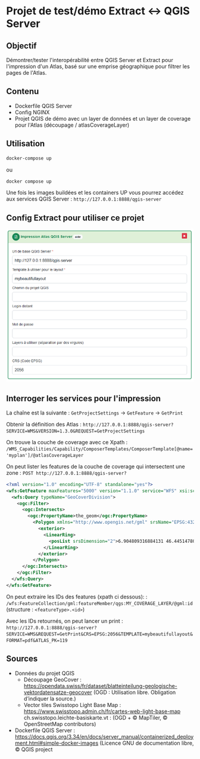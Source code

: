 # Projet de test/démo Extract <-> QGIS Server

## Objectif

Démontrer/tester l'interopérabilité entre QGIS Server et Extract pour l'impression d'un Atlas, basé sur une emprise géographique pour filtrer les pages de l'Atlas.

## Contenu
- Dockerfile QGIS Server
- Config NGINX
- Projet QGIS de démo avec un layer de données et un layer de coverage pour l'Atlas (découpage / atlasCoverageLayer)

## Utilisation

```sh
docker-compose up
```

ou 

```sh
docker compose up
```

Une fois les images buildées et les containers UP vous pourrez accédez aux services QGIS Server : `http://127.0.0.1:8888/qgis-server`

## Config Extract pour utiliser ce projet

![Screenshot config Extract](/doc/extract_config.png)

## Interroger les services pour l'impression

La chaîne est la suivante : `GetProjectSettings` -> `GetFeature` -> `GetPrint`

Obtenir la définition des Atlas : `http://127.0.0.1:8888/qgis-server?SERVICE=WMS&VERSION=1.3.0&REQUEST=GetProjectSettings`

On trouve la couche de coverage avec ce Xpath : ` /WMS_Capabilities/Capability/ComposerTemplates/ComposerTemplate[@name='myplan']/@atlasCoverageLayer`

On peut lister les features de la couche de coverage qui intersectent une zone :
`POST http://127.0.0.1:8888/qgis-server?`

```xml
<?xml version="1.0" encoding="UTF-8" standalone="yes"?>
<wfs:GetFeature maxFeatures="5000" version="1.1.0" service="WFS" xsi:schemaLocation="http://www.opengis.net/wfs http://schemas.opengis.net/wfs/1.1.0/wfs.xsd" xmlns:wfs="http://www.opengis.net/wfs" xmlns:gml="http://www.opengis.net/gml" xmlns:ogc="http://www.opengis.net/ogc" xmlns:xsi="http://www.w3.org/2001/XMLSchema-instance">
  <wfs:Query typeName="GeoCoverDivision">
    <ogc:Filter>
      <ogc:Intersects>
        <ogc:PropertyName>the_geom</ogc:PropertyName>
          <Polygon xmlns="http://www.opengis.net/gml" srsName="EPSG:4326">
            <exterior>
              <LinearRing>
                <posList srsDimension="2">6.904809316884131 46.445147801931604 6.904511260615304 46.44536023617469 6.905209363082197 46.44564162252219 6.905951438924574 46.445877208874904 6.906586641229295 46.44633044643151 6.907835703094311 46.44689045221654 6.908457065788995 46.44696353109655 6.908648245758518 46.44684388210399 6.907904997673016 46.446725253908994 6.906745292077869 46.446141820152185 6.906105531914959 46.445749169409744 6.905239061797321 46.44545902316597 6.904809316884131 46.445147801931604</posList>
              </LinearRing>
            </exterior>
          </Polygon>
      </ogc:Intersects>
    </ogc:Filter>
  </wfs:Query>
</wfs:GetFeature>
```

On peut extraire les IDs des features (xpath ci dessous): :
`/wfs:FeatureCollection/gml:featureMember/qgs:MY_COVERAGE_LAYER/@gml:id` (structure : `<featureType>.<id>`)

Avec les IDs retournés, on peut lancer un print :
`http://127.0.0.1:8888/qgis-server?SERVICE=WMS&REQUEST=GetPrint&CRS=EPSG:2056&TEMPLATE=mybeautifullayout&FORMAT=pdf&ATLAS_PK=119`


## Sources

- Données du projet QGIS
  - Découpage GeoCover : https://opendata.swiss/fr/dataset/blatteinteilung-geologische-vektordatensatze-geocover (OGD : Utilisation libre. Obligation d’indiquer la source.)
  - Vector tiles Swisstopo Light Base Map : https://www.swisstopo.admin.ch/fr/cartes-web-light-base-map ch.swisstopo.leichte-basiskarte.vt : (OGD + © MapTiler, © OpenStreetMap contributors)
- Dockerfile QGIS Server : https://docs.qgis.org/3.34/en/docs/server_manual/containerized_deployment.html#simple-docker-images (Licence GNU de documentation libre, © QGIS project
